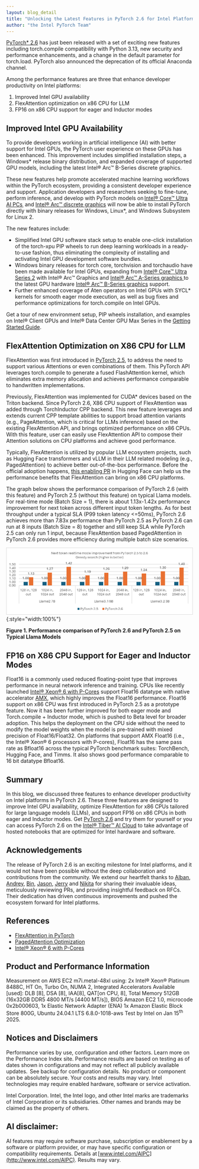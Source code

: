 ```yaml
---
layout: blog_detail
title: "Unlocking the Latest Features in PyTorch 2.6 for Intel Platforms"
author: "the Intel PyTorch Team" 
---
```


[PyTorch* 2.6](https://pytorch.org/blog/pytorch2-6/) has just been released with a set of exciting new features including torch.compile compatibility with Python 3.13, new security and performance enhancements, and a change in the default parameter for torch.load. PyTorch also announced the deprecation of its official Anaconda channel.

Among the performance features are three that enhance developer productivity on Intel platforms:

1. Improved Intel GPU availability
2. FlexAttention optimization on x86 CPU for LLM 
3. FP16 on x86 CPU support for eager and Inductor modes

## Improved Intel GPU Availability

To provide developers working in artificial intelligence (AI) with better support for Intel GPUs, the PyTorch user experience on these GPUs has been enhanced. This improvement includes simplified installation steps, a Windows* release binary distribution, and expanded coverage of supported GPU models, including the latest Intel® Arc™ B-Series discrete graphics.

These new features help promote accelerated machine learning workflows within the PyTorch ecosystem, providing a consistent developer experience and support. Application developers and researchers seeking to fine-tune, perform inference, and develop with PyTorch models on [Intel® Core™ Ultra AI PCs ](https://www.intel.com/content/www/us/en/products/details/discrete-gpus/arc.html) and [Intel® Arc™ discrete graphics](https://www.intel.com/content/www/us/en/products/details/discrete-gpus/arc.html) will now be able to install PyTorch directly with binary releases for Windows, Linux*, and Windows Subsystem for Linux 2.

The new features include:

* Simplified Intel GPU software stack setup to enable one-click installation of the torch-xpu PIP wheels to run deep learning workloads in a ready-to-use fashion, thus eliminating the complexity of installing and activating Intel GPU development software bundles. 
* Windows binary releases for torch core, torchvision and torchaudio have been made available for Intel GPUs, expanding from [Intel® Core™ Ultra Series 2](https://www.intel.com/content/www/us/en/products/details/processors/core-ultra.html) with Intel® Arc™ Graphics and [Intel® Arc™ A-Series graphics ](https://www.intel.com/content/www/us/en/products/docs/discrete-gpus/arc/desktop/a-series/overview.html)to the latest GPU hardware [Intel® Arc™ B-Series graphics](https://www.intel.com/content/www/us/en/products/docs/discrete-gpus/arc/desktop/b-series/overview.html) support. 
* Further enhanced coverage of Aten operators on Intel GPUs with SYCL* kernels for smooth eager mode execution, as well as bug fixes and performance optimizations for torch.compile on Intel GPUs. 

Get a tour of new environment setup, PIP wheels installation, and examples on Intel® Client GPUs and Intel® Data Center GPU Max Series in the [Getting Started Guide](https://pytorch.org/docs/main/notes/get_start_xpu.html). 

## FlexAttention Optimization on X86 CPU for LLM

FlexAttention was first introduced in [PyTorch 2.5](https://pytorch.org/blog/pytorch2-5/), to address the need to support various Attentions or even combinations of them. This PyTorch API leverages torch.compile to generate a fused FlashAttention kernel, which eliminates extra memory allocation and achieves performance comparable to handwritten implementations. 

Previously, FlexAttention was implemented for CUDA* devices based on the Triton backend. Since PyTorch 2.6, X86 CPU support of FlexAttention was added through TorchInductor CPP backend. This new feature leverages and extends current CPP template abilities to support broad attention variants (e.g., PageAttention, which is critical for LLMs inference) based on the existing FlexAttention API, and brings optimized performance on x86 CPUs. With this feature, user can easily use FlexAttention API to compose their Attention solutions on CPU platforms and achieve good performance.

Typically, FlexAttention is utilized by popular LLM ecosystem projects, such as Hugging Face transformers and vLLM in their LLM related modeling (e.g., PagedAttention) to achieve better out-of-the-box performance. Before the official adoption happens, [this enabling PR](https://github.com/huggingface/transformers/pull/35419) in Hugging Face can help us the performance benefits that FlexAttention can bring on x86 CPU platforms. 

The graph below shows the performance comparison of PyTorch 2.6 (with this feature) and PyTorch 2.5 (without this feature) on typical Llama models. For real-time mode (Batch Size = 1), there is about 1.13x-1.42x performance improvement for next token across different input token lengths. As for best throughput under a typical SLA (P99 token latency &lt;=50ms), PyTorch 2.6 achieves more than 7.83x performance than PyTorch 2.5 as PyTorch 2.6 can run at 8 inputs (Batch Size = 8) together and still keep SLA while PyTorch 2.5 can only run 1 input, because FlexAttention based PagedAttention in PyTorch 2.6 provides more efficiency during multiple batch size scenarios.


![Figure 1. Performance comparison of PyTorch 2.6 and PyTorch 2.5 on Typical Llama Models](/assets/images/unlocking-pt-2-6-intel.png){:style="width:100%"}


**Figure 1. Performance comparison of PyTorch 2.6 and PyTorch 2.5 on Typical Llama Models**

## FP16 on X86 CPU Support for Eager and Inductor Modes

Float16 is a commonly used reduced floating-point type that improves performance in neural network inference and training. CPUs like recently launched [Intel® Xeon® 6 with P-Cores](https://www.intel.com/content/www/us/en/products/details/processors/xeon/xeon6-p-cores.html) support Float16 datatype with native accelerator [AMX](https://www.intel.com/content/www/us/en/products/docs/accelerator-engines/advanced-matrix-extensions/overview.html), which highly improves the Float16 performance. Float16 support on x86 CPU was first introduced in PyTorch 2.5 as a prototype feature. Now it has been further improved for both eager mode and Torch.compile + Inductor mode, which is pushed to Beta level for broader adoption. This helps the deployment on the CPU side without the need to modify the model weights when the model is pre-trained with mixed precision of Float16/Float32. On platforms that support AMX Float16 (i.e., the Intel® Xeon® 6 processors with P-cores), Float16 has the same pass rate as Bfloat16 across the typical PyTorch benchmark suites: TorchBench, Hugging Face, and Timms. It also shows good performance comparable to 16 bit datatype Bfloat16.

## Summary

In this blog, we discussed three features to enhance developer productivity on Intel platforms in PyTorch 2.6.  These three features are designed to improve Intel GPU availability, optimize FlexAttention for x86 CPUs tailored for large language models (LLMs), and support FP16 on x86 CPUs in both eager and Inductor modes. Get [PyTorch 2.6](https://pytorch.org/) and try them for yourself or you can access PyTorch 2.6 on the [Intel® Tiber™ AI Cloud](https://ai.cloud.intel.com/) to take advantage of hosted notebooks that are optimized for Intel hardware and software. 

## Acknowledgements

The release of PyTorch 2.6 is an exciting milestone for Intel platforms, and it would not have been possible without the deep collaboration and contributions from the community. We extend our heartfelt thanks to [Alban](https://github.com/albanD), [Andrey](https://github.com/atalman), [Bin](https://github.com/desertfire), [Jason](https://github.com/jansel), [Jerry](https://github.com/jerryzh168) and [Nikita](https://github.com/malfet) for sharing their invaluable ideas, meticulously reviewing PRs, and providing insightful feedback on RFCs. Their dedication has driven continuous improvements and pushed the ecosystem forward for Intel platforms.

## References

* [FlexAttention in PyTorch](https://pytorch.org/blog/flexattention/)
* [PagedAttention Optimization](https://arxiv.org/abs/2309.06180) 
* [Intel® Xeon® 6 with P-Cores](•%09https:/www.intel.com/content/www/us/en/products/details/processors/xeon/xeon6-p-cores.html) 

## Product and Performance Information

Measurement on AWS EC2 m7i.metal-48xl using: 2x Intel® Xeon® Platinum 8488C, HT On, Turbo On, NUMA 2, Integrated Accelerators Available [used]: DLB [8], DSA [8], IAA[8], QAT[on CPU, 8], Total Memory 512GB (16x32GB DDR5 4800 MT/s [4400 MT/s]), BIOS Amazon EC2 1.0, microcode 0x2b000603, 1x Elastic Network Adapter (ENA) 1x Amazon Elastic Block Store 800G, Ubuntu 24.04.1 LTS 6.8.0-1018-aws  Test by Intel on Jan 15<sup>th</sup> 2025.

## Notices and Disclaimers

Performance varies by use, configuration and other factors. Learn more on the Performance Index site. Performance results are based on testing as of dates shown in configurations and may not reflect all publicly available updates.  See backup for configuration details.  No product or component can be absolutely secure. Your costs and results may vary. Intel technologies may require enabled hardware, software or service activation.

Intel Corporation. Intel, the Intel logo, and other Intel marks are trademarks of Intel Corporation or its subsidiaries. Other names and brands may be claimed as the property of others.

## AI disclaimer:

AI features may require software purchase, subscription or enablement by a software or platform provider, or may have specific configuration or compatibility requirements. Details at [www.intel.com/AIPC](http://www.intel.com/AIPC). Results may vary.